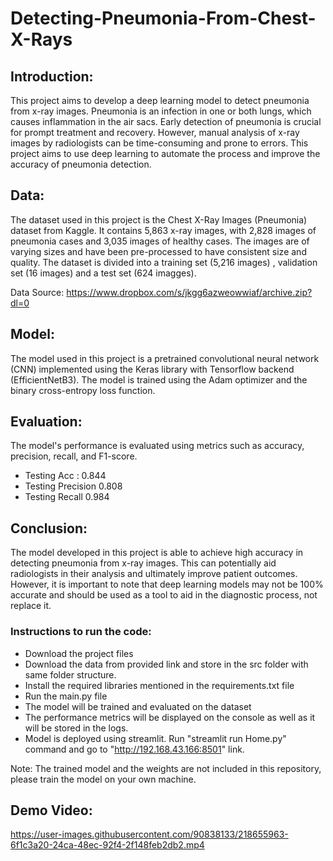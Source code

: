 # Detecting-Pneumonia-From-Chest-X-Rays

## Introduction:
This project aims to develop a deep learning model to detect pneumonia from x-ray images. Pneumonia is an infection in one or both lungs, which causes inflammation in the air sacs. Early detection of pneumonia is crucial for prompt treatment and recovery. However, manual analysis of x-ray images by radiologists can be time-consuming and prone to errors. This project aims to use deep learning to automate the process and improve the accuracy of pneumonia detection.

## Data:
The dataset used in this project is the Chest X-Ray Images (Pneumonia) dataset from Kaggle. It contains 5,863 x-ray images, with 2,828 images of pneumonia cases and 3,035 images of healthy cases. The images are of varying sizes and have been pre-processed to have consistent size and quality. The dataset is divided into a training set (5,216 images) , validation set (16 images) and a test set (624 imagges).

Data Source: https://www.dropbox.com/s/jkgg6azweowwiaf/archive.zip?dl=0

## Model:
The model used in this project is a pretrained convolutional neural network (CNN) implemented using the Keras library with Tensorflow backend (EfficientNetB3). The model is trained using the Adam optimizer and the binary cross-entropy loss function.

## Evaluation:
The model's performance is evaluated using metrics such as accuracy, precision, recall, and F1-score.
- Testing Acc :  0.844
- Testing Precision  0.808
- Testing Recall  0.984

## Conclusion:
The model developed in this project is able to achieve high accuracy in detecting pneumonia from x-ray images. This can potentially aid radiologists in their analysis and ultimately improve patient outcomes. However, it is important to note that deep learning models may not be 100% accurate and should be used as a tool to aid in the diagnostic process, not replace it.

### Instructions to run the code:

- Download the project files
- Download the data from provided link and store in the src folder with same folder structure.
- Install the required libraries mentioned in the requirements.txt file
- Run the main.py file
- The model will be trained and evaluated on the dataset
- The performance metrics will be displayed on the console as well as it will be stored in the logs.
- Model is deployed using streamlit. Run "streamlit run Home.py" command and go to "http://192.168.43.166:8501" link.

Note: The trained model and the weights are not included in this repository, please train the model on your own machine.

## Demo Video:
https://user-images.githubusercontent.com/90838133/218655963-6f1c3a20-24ca-48ec-92f4-2f148feb2db2.mp4

